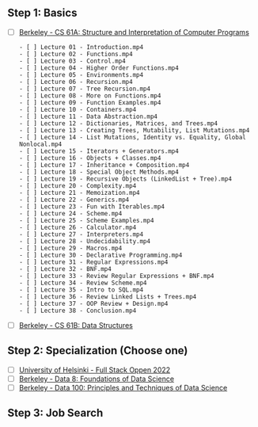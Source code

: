## Step 1: Basics

- [ ] [Berkeley - CS 61A: Structure and Interpretation of Computer Programs](https://inst.eecs.berkeley.edu/~cs61a/sp21/)<br>

      - [ ] Lecture 01 - Introduction.mp4
      - [ ] Lecture 02 - Functions.mp4    
      - [ ] Lecture 03 - Control.mp4    
      - [ ] Lecture 04 - Higher Order Functions.mp4    
      - [ ] Lecture 05 - Environments.mp4    
      - [ ] Lecture 06 - Recursion.mp4    
      - [ ] Lecture 07 - Tree Recursion.mp4    
      - [ ] Lecture 08 - More on Functions.mp4    
      - [ ] Lecture 09 - Function Examples.mp4    
      - [ ] Lecture 10 - Containers.mp4    
      - [ ] Lecture 11 - Data Abstraction.mp4    
      - [ ] Lecture 12 - Dictionaries, Matrices, and Trees.mp4    
      - [ ] Lecture 13 - Creating Trees, Mutability, List Mutations.mp4    
      - [ ] Lecture 14 - List Mutations, Identity vs. Equality, Global Nonlocal.mp4    
      - [ ] Lecture 15 - Iterators + Generators.mp4    
      - [ ] Lecture 16 - Objects + Classes.mp4    
      - [ ] Lecture 17 - Inheritance + Composition.mp4    
      - [ ] Lecture 18 - Special Object Methods.mp4    
      - [ ] Lecture 19 - Recursive Objects (LinkedList + Tree).mp4    
      - [ ] Lecture 20 - Complexity.mp4    
      - [ ] Lecture 21 - Memoization.mp4    
      - [ ] Lecture 22 - Generics.mp4    
      - [ ] Lecture 23 - Fun with Iterables.mp4    
      - [ ] Lecture 24 - Scheme.mp4    
      - [ ] Lecture 25 - Scheme Examples.mp4    
      - [ ] Lecture 26 - Calculator.mp4    
      - [ ] Lecture 27 - Interpreters.mp4    
      - [ ] Lecture 28 - Undecidability.mp4    
      - [ ] Lecture 29 - Macros.mp4    
      - [ ] Lecture 30 - Declarative Programming.mp4    
      - [ ] Lecture 31 - Regular Expressions.mp4    
      - [ ] Lecture 32 - BNF.mp4    
      - [ ] Lecture 33 - Review Regular Expressions + BNF.mp4    
      - [ ] Lecture 34 - Review Scheme.mp4    
      - [ ] Lecture 35 - Intro to SQL.mp4    
      - [ ] Lecture 36 - Review Linked Lists + Trees.mp4    
      - [ ] Lecture 37 - OOP Review + Design.mp4    
      - [ ] Lecture 38 - Conclusion.mp4

- [ ] [Berkeley - CS 61B: Data Structures](https://sp21.datastructur.es/)<br>

## Step 2: Specialization (Choose one)

- [ ] [University of Helsinki - Full Stack Oppen 2022](https://fullstackopen.com/en/)<br>
- [ ] [Berkeley - Data 8: Foundations of Data Science](http://data8.org/fa21/)<br>
- [ ] [Berkeley - Data 100: Principles and Techniques of Data Science](https://ds100.org/fa21/)<br>

## Step 3: Job Search


